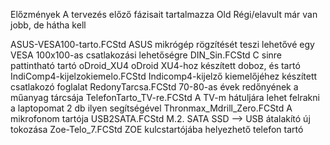 Előzmények			A tervezés előző fázisait tartalmazza
Old 				Régi/elavult már van jobb, de hátha kell

ASUS-VESA100-tarto.FCStd 		ASUS mikrógép rögzítését teszi lehetővé egy VESA 100x100-as csatlakozási lehetőségre
DIN_Sin.FCStd 				C sinre pattintható tartó
oDroid_XU4 				oDroid XU4-hoz készített doboz, és tartó
IndiComp4-kijelzokiemelo.FCStd 		Indicomp4-kijelző kiemelőjéhez készített csatlakozó foglalat
RedonyTarcsa.FCStd 			70-80-as évek redőnyének a műanyag tárcsája
TelefonTarto_TV-re.FCStd 		A TV-m hátuljára lehet felrakni a laptopomat 2 db ilyen segítségével
Thronmax_Mdrill_Zero.FCStd 		A mikrofonom tartója
USB2SATA.FCStd 				M.2. SATA SSD --> USB átalakító új tokozása
Zoe-Telo_7.FCStd 			ZOE kulcstartójába helyezhető telefon tartó
